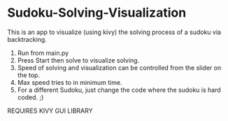 # Sudoku-Solving-Visualization
This is an app to visualize (using kivy) the solving process of a sudoku via backtracking.

1) Run from main.py
2) Press Start then solve to visualize solving.
3) Speed of solving and visualization can be controlled from the slider on the top.
4) Max speed tries to in minimum time.
5) For a different Sudoku, just change the code where the sudoku is hard coded. ;)

REQUIRES KIVY GUI LIBRARY
